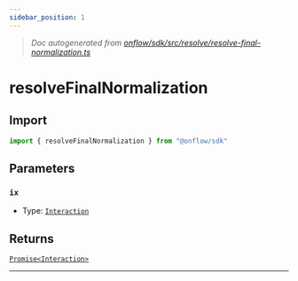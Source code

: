 ```yaml
---
sidebar_position: 1
---
```


> _Doc autogenerated from [onflow/sdk/src/resolve/resolve-final-normalization.ts](https://github.com/onflow/fcl-js/tree/master/packages/sdk/src/resolve/resolve-final-normalization.ts)_

# resolveFinalNormalization


## Import

```typescript
import { resolveFinalNormalization } from "@onflow/sdk"
```


## Parameters

### `ix` 
- Type: [`Interaction`](../types#interaction)



## Returns

[`Promise<Interaction>`](../types#interaction)


---